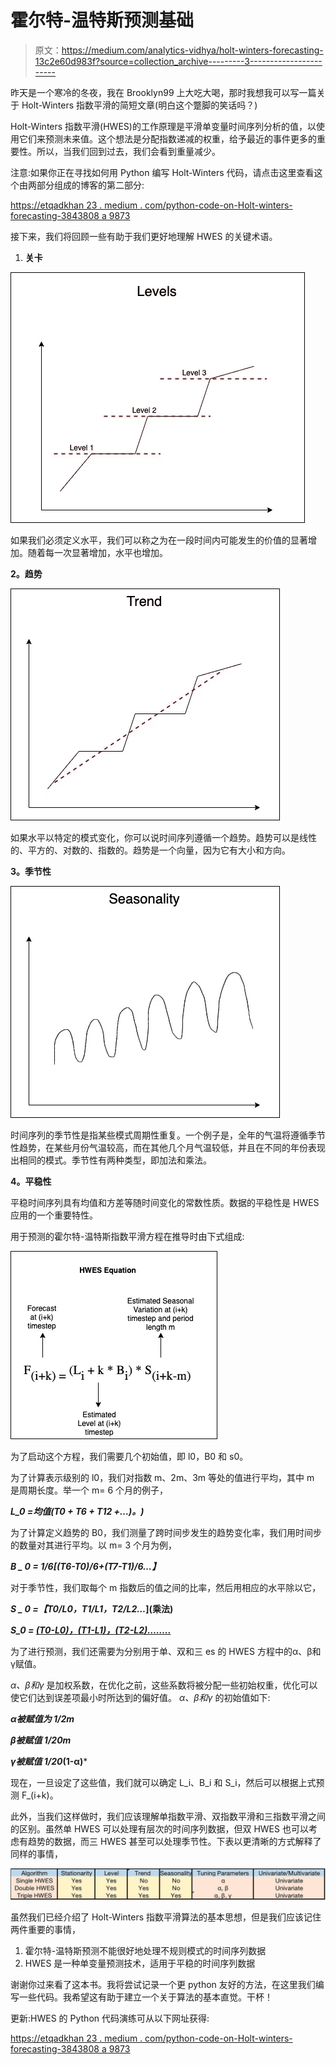 # 霍尔特-温特斯预测基础

> 原文：<https://medium.com/analytics-vidhya/holt-winters-forecasting-13c2e60d983f?source=collection_archive---------3----------------------->

昨天是一个寒冷的冬夜，我在 Brooklyn99 上大吃大喝，那时我想我可以写一篇关于 Holt-Winters 指数平滑的简短文章(明白这个蹩脚的笑话吗？)

Holt-Winters 指数平滑(HWES)的工作原理是平滑单变量时间序列分析的值，以使用它们来预测未来值。这个想法是分配指数递减的权重，给予最近的事件更多的重要性。所以，当我们回到过去，我们会看到重量减少。

注意:如果你正在寻找如何用 Python 编写 Holt-Winters 代码，请点击这里查看这个由两部分组成的博客的第二部分:

[https://etqadkhan 23 . medium . com/python-code-on-Holt-winters-forecasting-3843808 a 9873](https://etqadkhan23.medium.com/python-code-on-holt-winters-forecasting-3843808a9873)

接下来，我们将回顾一些有助于我们更好地理解 HWES 的关键术语。

1.  **关卡**

![](img/b37fd6cf61a61f8804638bdeca750421.png)

如果我们必须定义水平，我们可以称之为在一段时间内可能发生的价值的显著增加。随着每一次显著增加，水平也增加。

**2。趋势**

![](img/6e47a6e49eafef8758aa06d65d1eff8e.png)

如果水平以特定的模式变化，你可以说时间序列遵循一个趋势。趋势可以是线性的、平方的、对数的、指数的。趋势是一个向量，因为它有大小和方向。

**3。季节性**

![](img/721a6d8a5d3a5eb0a7d6acb9db55f1f2.png)

时间序列的季节性是指某些模式周期性重复。一个例子是，全年的气温将遵循季节性趋势，在某些月份气温较高，而在其他几个月气温较低，并且在不同的年份表现出相同的模式。季节性有两种类型，即加法和乘法。

**4。平稳性**

平稳时间序列具有均值和方差等随时间变化的常数性质。数据的平稳性是 HWES 应用的一个重要特性。

用于预测的霍尔特-温特斯指数平滑方程在推导时由下式组成:

![](img/c2214c7983f5c21fb192c90a8990f21d.png)

为了启动这个方程，我们需要几个初始值，即 l0，B0 和 s0。

为了计算表示级别的 l0，我们对指数 m、2m、3m 等处的值进行平均，其中 m 是周期长度。举一个 m= 6 个月的例子，

***L_0 =均值(T0 + T6 + T12 +…)。)***

为了计算定义趋势的 B0，我们测量了跨时间步发生的趋势变化率，我们用时间步的数量对其进行平均。以 m= 3 个月为例，

***B _ 0 = 1/6[(T6-T0)/6+(T7-T1)/6…】***

对于季节性，我们取每个 m 指数后的值之间的比率，然后用相应的水平除以它，

***S _ 0 =【T0/L0，T1/L1，T2/L2…*](乘法)**

***S_0 = [(T0-L0)，(T1-L1)，(T2-L2)……..](加法)***

为了进行预测，我们还需要为分别用于单、双和三 es 的 HWES 方程中的α、β和γ赋值。

*α、β和γ* 是加权系数，在优化之前，这些系数将被分配一些初始权重，优化可以使它们达到误差项最小时所达到的偏好值。 *α、β和γ* 的初始值如下:

***α被赋值为 1/2m***

***β被赋值 1/20m***

***γ被赋值 1/20*(1-α)***

现在，一旦设定了这些值，我们就可以确定 L_i、B_i 和 S_i，然后可以根据上式预测 F_(i+k)。

此外，当我们这样做时，我们应该理解单指数平滑、双指数平滑和三指数平滑之间的区别。虽然单 HWES 可以处理有层次的时间序列数据，但双 HWES 也可以考虑有趋势的数据，而三 HWES 甚至可以处理季节性。下表以更清晰的方式解释了同样的事情，

![](img/cf12f6f754d4491aa53802c270cc697d.png)

虽然我们已经介绍了 Holt-Winters 指数平滑算法的基本思想，但是我们应该记住两件重要的事情，

1.  霍尔特-温特斯预测不能很好地处理不规则模式的时间序列数据
2.  HWES 是一种单变量预测技术，适用于平稳的时间序列数据

谢谢你过来看了这本书。我将尝试记录一个更 python 友好的方法，在这里我们编写一些代码。我希望这有助于建立一个关于算法的基本直觉。干杯！

更新:HWES 的 Python 代码演练可从以下网址获得:

[https://etqadkhan 23 . medium . com/python-code-on-Holt-winters-forecasting-3843808 a 9873](https://etqadkhan23.medium.com/python-code-on-holt-winters-forecasting-3843808a9873)